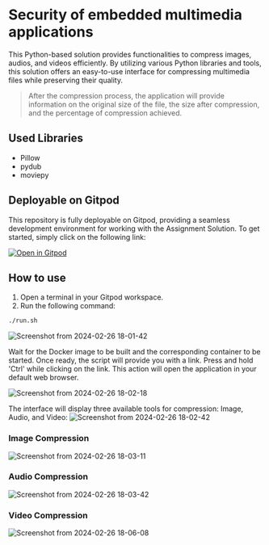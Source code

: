 # Security of embedded multimedia applications
This Python-based solution provides functionalities to compress images, audios, and videos efficiently. By utilizing various Python libraries and tools, this solution offers an easy-to-use interface for compressing multimedia files while preserving their quality.
> After the compression process, the application will provide information on the original size of the file, the size after compression, and the percentage of compression achieved.
## Used Libraries
* Pillow
* pydub
* moviepy

## Deployable on Gitpod
This repository is fully deployable on Gitpod, providing a seamless development environment for working with the Assignment Solution. To get started, simply click on the following link:

[![Open in Gitpod](https://gitpod.io/button/open-in-gitpod.svg)](https://gitpod.io/#https://github.com/Eljakani/AMM_TP)
## How to use
1. Open a terminal in your Gitpod workspace.
2. Run the following command:

```bash
./run.sh
```
![Screenshot from 2024-02-26 18-01-42](https://hackmd.io/_uploads/SyxrIrq2T.png)

Wait for the Docker image to be built and the corresponding container to be started. Once ready, the script will provide you with a link. Press and hold 'Ctrl' while clicking on the link. This action will open the application in your default web browser.

![Screenshot from 2024-02-26 18-02-18](https://hackmd.io/_uploads/ByJHLSqhT.png)

The interface will display three available tools for compression: Image, Audio, and Video:
![Screenshot from 2024-02-26 18-02-42](https://hackmd.io/_uploads/r1xH8rchT.png)

### Image Compression
![Screenshot from 2024-02-26 18-03-11](https://hackmd.io/_uploads/BkxrIrchT.png)
### Audio Compression
![Screenshot from 2024-02-26 18-03-42](https://hackmd.io/_uploads/SygSUSc26.png)
### Video Compression
![Screenshot from 2024-02-26 18-06-08](https://hackmd.io/_uploads/Bylr8S9nT.png)
